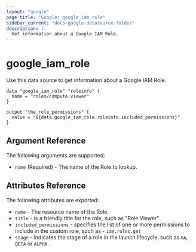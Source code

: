 ```yaml
---
layout: "google"
page_title: "Google: google_iam_role"
sidebar_current: "docs-google-datasource-folder"
description: |-
  Get information about a Google IAM Role.
---
```


# google\_iam\_role

Use this data source to get information about a Google IAM Role.

```hcl
data "google_iam_role" "roleinfo" {
  name = "roles/compute.viewer"
}

output "the_role_permissions" {
  value = "${data.google_iam_role.roleinfo.included_permissions}"
}

```

## Argument Reference

The following arguments are supported:

* `name` (Required) - The name of the Role to lookup.

## Attributes Reference

The following attributes are exported:

* `name` - The resource name of the Role.
* `title` - is a friendly title for the role, such as "Role Viewer"
* `included_permissions` - specifies the list of one or more permissions to include in the custom role, such as - `iam.roles.get`
* `stage` -  indicates the stage of a role in the launch lifecycle, such as `GA`, `BETA` or `ALPHA`.
